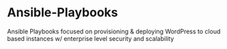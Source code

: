 Ansible-Playbooks
=================

Ansible Playbooks focused on provisioning &amp; deploying WordPress to cloud based instances w/ enterprise level security and scalability
